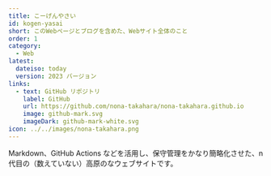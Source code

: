 ```yaml
---
title: こーげんやさい
id: kogen-yasai
short: このWebページとブログを含めた、Webサイト全体のこと
order: 1
category:
  - Web
latest:
  dateiso: today
  version: 2023 バージョン
links:
  - text: GitHub リポジトリ
    label: GitHub
    url: https://github.com/nona-takahara/nona-takahara.github.io
    image: github-mark.svg
    imageDark: github-mark-white.svg
icon: ../../images/nona-takahara.png
---
```


Markdown、GitHub Actions などを活用し、保守管理をかなり簡略化させた、n 代目の（数えていない）高原のなウェブサイトです。
